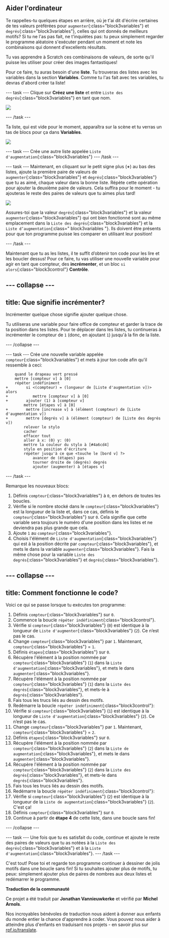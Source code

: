 ## Aider l'ordinateur

Te rappelles-tu quelques étapes en arrière, où je t'ai dit d'écrire certaines de tes valeurs préférées pour `augmenter`{:class="block3variables"} et `degrés`{:class="block3variables"}, celles qui ont donnés de meilleurs motifs? Si tu ne l'as pas fait, ne t’inquiètes pas: tu peux simplement regarder le programme aléatoire s'exécuter pendant un moment et note les combinaisons qui donnent d'excellents résultats.

Tu vas apprendre à Scratch ces combinaisons de valeurs, de sorte qu'il puisse les utiliser pour créer des images fantastiques!

Pour ce faire, tu auras besoin d'une **liste**. Tu trouveras des listes avec les variables dans la section **Variables**. Comme tu l'as fait avec tes variables, tu devras d'abord créer ta liste!

--- task --- Clique sur **Créez une liste** et entre `Liste des degrés`{:class="block3variables"} en tant que nom.

![](images/makeAList.png)

--- /task ---

Ta liste, qui est vide pour le moment, apparaîtra sur la scène et tu verras un tas de blocs pour ça dans **Variables**.

![](images/listBlocks.png)

--- task --- Crée une autre liste appelée `Liste d'augmentation`{:class="block3variables"} --- /task ---

--- task --- Maintenant, en cliquant sur le petit signe plus (**+**) au bas des listes, ajoute la première paire de valeurs de `augmenter`{:class="block3variables"} et `degrés`{:class="block3variables"} que tu as aimé, chaque valeur dans la bonne liste. Répète cette opération pour ajouter la deuxième paire de valeurs. Cela suffira pour le moment - tu ajouteras le reste des paires de valeurs que tu aimes plus tard!

![](images/helping2.png)

Assures-toi que la valeur `degrés`{:class="block3variables"} et la valeur `augmenter`{:class="block3variables"} qui ont bien fonctionné sont au même emplacement dans la `Liste des degrés`{:class="block3variables"} et la `Liste d’augmentation`{:class=" block3variables "}. Ils doivent être présents pour que ton programme puisse les comparer en utilisant leur position!

--- /task ---

Maintenant que tu as les listes, il te suffit d’obtenir ton code pour les lire et les boucler dessus! Pour ce faire, tu vas utiliser une nouvelle variable pour agir en tant que compteur, des **incrémenter**, et un bloc `si alors`{:class="block3control"} **Contrôle**.

--- collapse ---
---
title: Que signifie incrémenter?
---

Incrémenter quelque chose signifie ajouter quelque chose.

Tu utiliseras une variable pour faire office de compteur et garder la trace de ta position dans tes listes. Pour te déplacer dans les listes, tu continueras à incrémenter le compteur de `1` (donc, en ajoutant `1`) jusqu'à la fin de la liste.

--- /collapse ---

--- task --- Crée une nouvelle variable appelée `compteur`{:class="block3variables"} et mets à jour ton code afin qu'il ressemble à ceci:

```blocks3
    quand le drapeau vert pressé
    mettre [compteur v] à [0]
    répéter indéfiniment 
+        si <(compteur) = (longueur de [Liste d'augmentation v])> alors 
+           mettre [compteur v] à [0]
+        ajouter (1) à [compteur v]
        mettre [étapes v] à [0]
+        mettre [increase v] à (élément (compteur) de [Liste d'augmentation v])
+        mettre [degrés v] à (élément (compteur) de [Liste des degrés v])
        relever le stylo
        cacher
        effacer tout
        aller à x: (0) y: (0)
        mettre la couleur du stylo à [#4a6cd4]
        stylo en position d'écriture
        répéter jusqu'à ce que <touche le [bord v] ?> 
            avancer de (étapes) pas
            tourner droite de (degrés) degrés
            ajouter (augmenter) à [étapes v]
```

--- /task ---

Remarque les nouveaux blocs:

1. Définis `compteur`{:class="block3variables"} à `0`, en dehors de toutes les boucles.
2. Vérifie si le nombre stocké dans le `compteur`{:class="block3variables"} est la longueur de la liste et, dans ce cas, définis le `compteur`{:class="block3variables"} sur `0`. Cela signifie que cette variable sera toujours le numéro d'une position dans les listes et ne deviendra pas plus grande que cela.
3. Ajoute `1` au `compteur`{:class="block3variables"}.
4. Choisis l'élément de `Liste d'augmentation`{:class="block3variables"} qui est à la position décrite par `compteur`{:class="block3variables"}, et mets le dans la variable `augmenter`{:class="block3variables"}. Fais la même chose pour la variable `Liste des degrés`{:class="block3variables"} et `degrés`{:class="block3variables"}.

--- collapse ---
---
title: Comment fonctionne le code?
---

Voici ce qui se passe lorsque tu exécutes ton programme:

1. Définis `compteur`{:class="block3variables"} sur `0`.
2. Commence la boucle `répéter indéfiniment`{:class="block3control"}.
3. Vérifie si `compteur`{:class="block3variables"} (`0`) est identique à la longueur de `Liste d'augmenter`{:class="block3variables"} (`2`). Ce n’est pas le cas.
4. Change `compteur`{:class="block3variables"} par `1`. Maintenant, `compteur`{:class="block3variables"} = `1`.
5. Définis `étapes`{:class="block3variables"} sur `0`.
6. Récupère l'élément à la position nommée par `compteur`{:class="block3variables"} (`1`) dans la `Liste d'augmentation`{:class="block3variables"}, et mets le dans `augmenter`{:class="block3variables"}.
7. Récupère l'élément à la position nommée par `compteur`{:class="block3variables"} (`1`) dans la `Liste des degrés`{:class="block3variables"}, et mets-le à `degrés`{:class="block3variables"}.
8. Fais tous les trucs liés au dessin des motifs.
9. Redémarre la boucle `répéter indéfiniment`{:class="block3control"}:
10. Vérifie si `compteur`{:class="block3variables"} (`1`) est identique à la longueur de `Liste d'augmentation`{:class="block3variables"} (`2`). Ce n’est pas le cas.
11. Change `compteur`{:class="block3variables"} par `1`. Maintenant, `compteur`{:class="block3variables"} = `2`.
12. Définis `étapes`{:class="block3variables"} sur `0`.
13. Récupère l'élément à la position nommée par `compteur`{:class="block3variables"} (`2`) dans la `Liste de augmentation`{:class="block3variables"}, et mets le dans `augmenter`{:class="block3variables"}.
14. Récupère l'élément à la position nommée par `compteur`{:class="block3variables"} (`2`) dans la `Liste des degrés`{:class="block3variables"}, et mets-le dans `degrés`{:class="block3variables"}.
15. Fais tous les trucs liés au dessin des motifs.
16. Redémarre la boucle `répéter indéfiniment`{:class="block3control"}:
17. Vérifie si `compteur`{:class="block3variables"} (`2`) est identique à la longueur de la `Liste de augmentation`{:class="block3variables"} (`2`). C'est ça!
18. Définis `compteur`{:class="block3variables"} sur `0`.
19. Continue à partir de **étape 4** de cette liste, dans une boucle sans fin!

--- /collapse ---

--- task --- Une fois que tu es satisfait du code, continue et ajoute le reste des paires de valeurs que tu as notées à la `Liste des degrés`{:class="block3variables"} et à la `Liste d'augmentation`{:class="block3variables"}. --- /task ---

C'est tout! Pose toi et regarde ton programme continuer à dessiner de jolis motifs dans une boucle sans fin! Si tu souhaites ajouter plus de motifs, tu peux: simplement ajouter plus de paires de nombres aux deux listes et redémarrer le programme.


**Traduction de la communauté**

Ce projet a été traduit par **Jonathan Vannieuwkerke** et vérifié par **Michel Arnols**.

Nos incroyables bénévoles de traduction nous aident à donner aux enfants du monde entier la chance d'apprendre à coder. Vous pouvez nous aider à atteindre plus d'enfants en traduisant nos projets - en savoir plus sur [rpf.io/translate](https://rpf.io/translate).